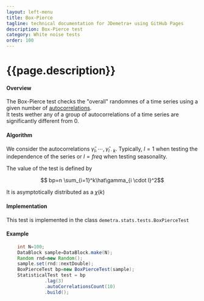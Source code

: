 ```yaml
---
layout: left-menu
title: Box-Pierce
tagline: technical documentation for JDemetra+ using GitHub Pages
description: Box-Pierce test
category: White noise tests
order: 100
---
```

# {{page.description}}

#### Overview

The Box-Pierce test checks the "overall" randomnes of a time series using a given number of [autocorrelations](../../descriptive.md).   
It tests wether any of a group of autocorrelations of a time series are significantly different from 0.

#### Algorithm

We consider the autocorrelations $\hat\gamma_l, \cdots, \hat\gamma_{l\cdot k}$. Typically, $l=1$ when testing the independence of the series or $l=freq$ when testing seasonality.

The value of the test is defined by

$$ bp=n \sum_{i=1}^k\hat\gamma_{i \cdot l}^2$$

It is asymptotically distributed as a $\chi \left(k\right)$


#### Implementation

This test is implemented in the class `demetra.stats.tests.BoxPierceTest`

#### Example

```java
    int N=100;
    DataBlock sample=DataBlock.make(N);
    Random rnd=new Random();
    sample.set(rnd::nextDouble);
    BoxPierceTest bp=new BoxPierceTest(sample);
    StatisticalTest test = bp
              .lag(3)
              .autoCorrelationsCount(10)
              .build();
```
